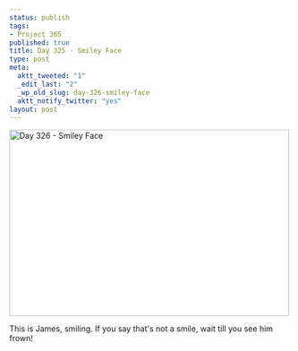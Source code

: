 ```yaml
--- 
status: publish
tags: 
- Project 365
published: true
title: Day 325 - Smiley Face
type: post
meta: 
  aktt_tweeted: "1"
  _edit_last: "2"
  _wp_old_slug: day-326-smiley-face
  aktt_notify_twitter: "yes"
layout: post
---
```

<a href="http://www.flickr.com/photos/freeed/6381713623/" title="Day 325 - Smiley Face by Fred​, on Flickr"><img src="http://farm7.staticflickr.com/6041/6381713623_868fef1d11.jpg" width="500" height="333" alt="Day 326 - Smiley Face"/></a>

This is James, smiling. If you say that's not a smile, wait till you see him frown!
